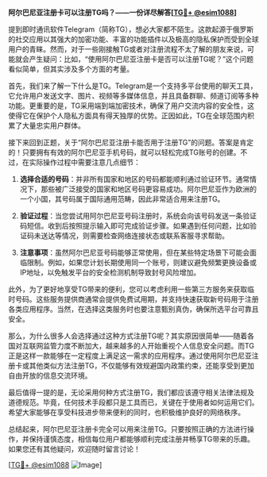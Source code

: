 **阿尔巴尼亚注册卡可以注册TG吗？——一份详尽解答[[TG💪+ @esim1088](https://t.me/s/esim1088)]**

提到即时通讯软件Telegram（简称TG），想必大家都不陌生。这款起源于俄罗斯的社交应用以其强大的加密功能、丰富的功能插件以及极高的隐私保护而受到全球用户的青睐。然而，对于一些刚接触TG或者对注册流程不太了解的朋友来说，可能就会产生疑问：比如，“使用阿尔巴尼亚注册卡是否可以注册TG呢？”这个问题看似简单，但其实涉及多个方面的考量。

首先，我们来了解一下什么是TG。Telegram是一个支持多平台使用的聊天工具，它允许用户发送文字、图片、视频等多媒体信息，并且具备群聊、频道订阅等多种功能。更重要的是，TG采用端到端加密技术，确保了用户交流内容的安全性，这使得它在保护个人隐私方面具有得天独厚的优势。正因如此，TG在全球范围内积累了大量忠实用户群体。

接下来回到正题，关于“阿尔巴尼亚注册卡能否用于注册TG”的问题。答案是肯定的！只要拥有有效的阿尔巴尼亚手机号码，就可以轻松完成TG账号的创建。不过，在实际操作过程中需要注意几点细节：

1. **选择合适的号码**：并非所有国家和地区的号码都能顺利通过验证环节。通常情况下，那些被广泛接受的国家和地区号码更容易成功。阿尔巴尼亚作为欧洲的一个小国，其号码属于国际通用范畴，因此非常适合用来注册TG。

2. **验证过程**：当您尝试用阿尔巴尼亚号码注册时，系统会向该号码发送一条验证码短信。收到后按照提示输入即可完成验证步骤。如果遇到任何问题，比如验证码未送达等情况，则需要检查网络连接状态或联系客服寻求帮助。

3. **注意事项**：虽然阿尔巴尼亚号码能够正常使用，但在某些特定场景下可能会面临限制。例如，如果您计划长期使用同一个账号，则建议避免频繁更换设备或IP地址，以免触发平台的安全检测机制导致封号风险增加。

此外，为了更好地享受TG带来的便利，您可以考虑利用一些第三方服务来获取临时号码。这些服务提供商通常会提供免费试用期，并支持快速获取新号码用于注册各类应用程序。当然，在选择这类服务时也要注意甄别真伪，确保所选平台可靠且安全。

那么，为什么很多人会选择通过这种方式注册TG呢？其实原因很简单——随着各国对互联网监管力度不断加大，越来越多的人开始重视个人信息安全问题。而TG正是这样一款能够在一定程度上满足这一需求的应用程序。通过使用阿尔巴尼亚注册卡或其他类似方法注册TG，不仅能够有效规避国内政策约束，还能享受到更加自由开放的信息交流环境。

最后值得一提的是，无论采用何种方式注册TG，我们都应该遵守相关法律法规及道德规范。毕竟，任何技术手段都只是工具而已，关键在于使用者如何运用它们。希望大家能够在享受科技进步带来便利的同时，也积极维护良好的网络秩序。

总结起来，阿尔巴尼亚注册卡完全可以用来注册TG。只要按照正确的方法进行操作，并保持谨慎态度，相信每位用户都能够顺利完成注册并畅享TG带来的乐趣。如果您还有其他疑问，欢迎随时留言讨论！

[[TG💪+ @esim1088](https://t.me/s/esim1088) ![Image](https://i.postimg.cc/4NQfJmqS/Snipaste-2025-05-13-00-14-12.png)]